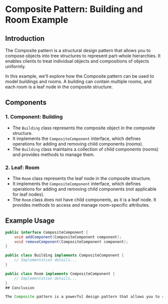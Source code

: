 # Composite Pattern: Building and Room Example

## Introduction

The Composite pattern is a structural design pattern that allows you to compose objects into tree structures to represent part-whole hierarchies. It enables clients to treat individual objects and compositions of objects uniformly.

In this example, we'll explore how the Composite pattern can be used to model buildings and rooms. A building can contain multiple rooms, and each room is a leaf node in the composite structure.

## Components

### 1. Component: Building

- The `Building` class represents the composite object in the composite structure.
- It implements the `CompositeComponent` interface, which defines operations for adding and removing child components (rooms).
- The `Building` class maintains a collection of child components (rooms) and provides methods to manage them.

### 2. Leaf: Room

- The `Room` class represents the leaf node in the composite structure.
- It implements the `CompositeComponent` interface, which defines operations for adding and removing child components (not applicable for leaf nodes).
- The `Room` class does not have child components, as it is a leaf node. It provides methods to access and manage room-specific attributes.

## Example Usage

```java
public interface CompositeComponent {
    void addComponent(CompositeComponent component);
    void removeComponent(CompositeComponent component);
}

public class Building implements CompositeComponent {
    // Implementation details...
}

public class Room implements CompositeComponent {
    // Implementation details...
}
## Conclusion

The Composite pattern is a powerful design pattern that allows you to represent complex hierarchical structures in a uniform manner. In this example, we demonstrated how to use the Composite pattern to model buildings and rooms, where a building can contain multiple rooms, and each room is a leaf node in the composite structure. This pattern promotes code reusability, flexibility, and scalability in object-oriented design.